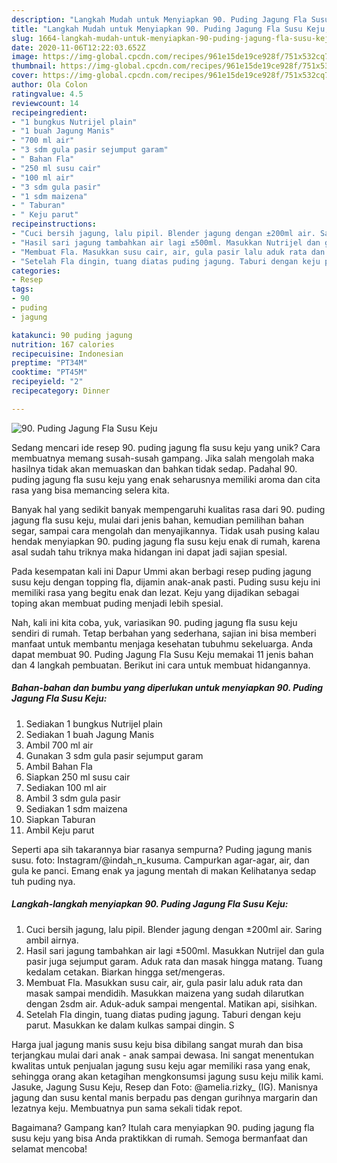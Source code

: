 ```yaml
---
description: "Langkah Mudah untuk Menyiapkan 90. Puding Jagung Fla Susu Keju, Sempurna"
title: "Langkah Mudah untuk Menyiapkan 90. Puding Jagung Fla Susu Keju, Sempurna"
slug: 1664-langkah-mudah-untuk-menyiapkan-90-puding-jagung-fla-susu-keju-sempurna
date: 2020-11-06T12:22:03.652Z
image: https://img-global.cpcdn.com/recipes/961e15de19ce928f/751x532cq70/90-puding-jagung-fla-susu-keju-foto-resep-utama.jpg
thumbnail: https://img-global.cpcdn.com/recipes/961e15de19ce928f/751x532cq70/90-puding-jagung-fla-susu-keju-foto-resep-utama.jpg
cover: https://img-global.cpcdn.com/recipes/961e15de19ce928f/751x532cq70/90-puding-jagung-fla-susu-keju-foto-resep-utama.jpg
author: Ola Colon
ratingvalue: 4.5
reviewcount: 14
recipeingredient:
- "1 bungkus Nutrijel plain"
- "1 buah Jagung Manis"
- "700 ml air"
- "3 sdm gula pasir sejumput garam"
- " Bahan Fla"
- "250 ml susu cair"
- "100 ml air"
- "3 sdm gula pasir"
- "1 sdm maizena"
- " Taburan"
- " Keju parut"
recipeinstructions:
- "Cuci bersih jagung, lalu pipil. Blender jagung dengan ±200ml air. Saring ambil airnya."
- "Hasil sari jagung tambahkan air lagi ±500ml. Masukkan Nutrijel dan gula pasir juga sejumput garam. Aduk rata dan masak hingga matang. Tuang kedalam cetakan. Biarkan hingga set/mengeras."
- "Membuat Fla. Masukkan susu cair, air, gula pasir lalu aduk rata dan masak sampai mendidih. Masukkan maizena yang sudah dilarutkan dengan 2sdm air. Aduk-aduk sampai mengental. Matikan api, sisihkan."
- "Setelah Fla dingin, tuang diatas puding jagung. Taburi dengan keju parut. Masukkan ke dalam kulkas sampai dingin. S"
categories:
- Resep
tags:
- 90
- puding
- jagung

katakunci: 90 puding jagung 
nutrition: 167 calories
recipecuisine: Indonesian
preptime: "PT34M"
cooktime: "PT45M"
recipeyield: "2"
recipecategory: Dinner

---
```



![90. Puding Jagung Fla Susu Keju](https://img-global.cpcdn.com/recipes/961e15de19ce928f/751x532cq70/90-puding-jagung-fla-susu-keju-foto-resep-utama.jpg)

Sedang mencari ide resep 90. puding jagung fla susu keju yang unik? Cara membuatnya memang susah-susah gampang. Jika salah mengolah maka hasilnya tidak akan memuaskan dan bahkan tidak sedap. Padahal 90. puding jagung fla susu keju yang enak seharusnya memiliki aroma dan cita rasa yang bisa memancing selera kita.

Banyak hal yang sedikit banyak mempengaruhi kualitas rasa dari 90. puding jagung fla susu keju, mulai dari jenis bahan, kemudian pemilihan bahan segar, sampai cara mengolah dan menyajikannya. Tidak usah pusing kalau hendak menyiapkan 90. puding jagung fla susu keju enak di rumah, karena asal sudah tahu triknya maka hidangan ini dapat jadi sajian spesial.

Pada kesempatan kali ini Dapur Ummi akan berbagi resep puding jagung susu keju dengan topping fla, dijamin anak-anak pasti. Puding susu keju ini memiliki rasa yang begitu enak dan lezat. Keju yang dijadikan sebagai toping akan membuat puding menjadi lebih spesial.


Nah, kali ini kita coba, yuk, variasikan 90. puding jagung fla susu keju sendiri di rumah. Tetap berbahan yang sederhana, sajian ini bisa memberi manfaat untuk membantu menjaga kesehatan tubuhmu sekeluarga. Anda dapat membuat 90. Puding Jagung Fla Susu Keju memakai 11 jenis bahan dan 4 langkah pembuatan. Berikut ini cara untuk membuat hidangannya.

<!--inarticleads1-->

##### Bahan-bahan dan bumbu yang diperlukan untuk menyiapkan 90. Puding Jagung Fla Susu Keju:

1. Sediakan 1 bungkus Nutrijel plain
1. Sediakan 1 buah Jagung Manis
1. Ambil 700 ml air
1. Gunakan 3 sdm gula pasir sejumput garam
1. Ambil  Bahan Fla
1. Siapkan 250 ml susu cair
1. Sediakan 100 ml air
1. Ambil 3 sdm gula pasir
1. Sediakan 1 sdm maizena
1. Siapkan  Taburan
1. Ambil  Keju parut


Seperti apa sih takarannya biar rasanya sempurna? Puding jagung manis susu. foto: Instagram/@indah_n_kusuma. Campurkan agar-agar, air, dan gula ke panci. Emang enak ya jagung mentah di makan Kelihatanya sedap tuh puding nya. 

<!--inarticleads2-->

##### Langkah-langkah menyiapkan 90. Puding Jagung Fla Susu Keju:

1. Cuci bersih jagung, lalu pipil. Blender jagung dengan ±200ml air. Saring ambil airnya.
1. Hasil sari jagung tambahkan air lagi ±500ml. Masukkan Nutrijel dan gula pasir juga sejumput garam. Aduk rata dan masak hingga matang. Tuang kedalam cetakan. Biarkan hingga set/mengeras.
1. Membuat Fla. Masukkan susu cair, air, gula pasir lalu aduk rata dan masak sampai mendidih. Masukkan maizena yang sudah dilarutkan dengan 2sdm air. Aduk-aduk sampai mengental. Matikan api, sisihkan.
1. Setelah Fla dingin, tuang diatas puding jagung. Taburi dengan keju parut. Masukkan ke dalam kulkas sampai dingin. S


Harga jual jagung manis susu keju bisa dibilang sangat murah dan bisa terjangkau mulai dari anak - anak sampai dewasa. Ini sangat menentukan kwalitas untuk penjualan jagung susu keju agar memiliki rasa yang enak, sehingga orang akan ketagihan mengkonsumsi jagung susu keju milik kami. Jasuke, Jagung Susu Keju, Resep dan Foto: @amelia.rizky_ (IG). Manisnya jagung dan susu kental manis berpadu pas dengan gurihnya margarin dan lezatnya keju. Membuatnya pun sama sekali tidak repot. 

Bagaimana? Gampang kan? Itulah cara menyiapkan 90. puding jagung fla susu keju yang bisa Anda praktikkan di rumah. Semoga bermanfaat dan selamat mencoba!
